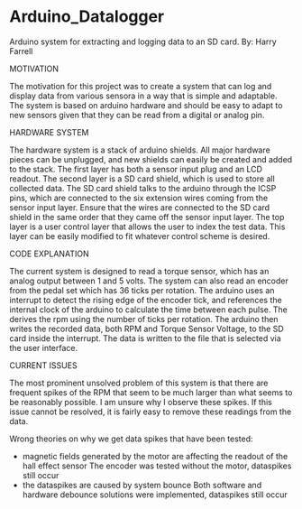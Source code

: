 # Arduino_Datalogger

Arduino system for extracting and logging data to an SD card.
By: Harry Farrell

MOTIVATION

The motivation for this project was to create a system that can log and display data from 
various sensora in a way that is simple and adaptable. The system is based on arduino hardware
and should be easy to adapt to new sensors given that they can be read from a digital or analog 
pin.

HARDWARE SYSTEM

The hardware system is a stack of arduino shields. All major hardware pieces can be unplugged, and
new shields can easily be created and added to the stack. The first layer has both a sensor input plug
and an LCD readout. The second layer is a SD card shield, which is used to store all collected data.
The SD card shield talks to the arduino through the ICSP pins, which are connected to the six extension
wires coming from the sensor input layer. Ensure that the wires are connected to the SD card shield in the
same order that they came off the sensor input layer. The top layer is a user control layer that allows the 
user to index the test data. This layer can be easily modified to fit whatever control scheme is desired. 

CODE EXPLANATION

The current system is designed to read a torque sensor, which has an analog output between 1 and 5 volts.
The system can also read an encoder from the pedal set which has 36 ticks per rotation. The arduino uses an 
interrupt to detect the rising edge of the encoder tick, and references the internal clock of the arduino to
calculate the time between each pulse. The derives the rpm using the number of ticks per rotation. The arduino
then writes the recorded data, both RPM and Torque Sensor Voltage, to the SD card inside the interrupt. The data
is written to the file that is selected via the user interface. 

CURRENT ISSUES

The most prominent unsolved problem of this system is that there are frequent spikes of the RPM that seem to be
much larger than what seems to be reasonably possible. I am unsure why I observe these spikes. If this issue cannot
be resolved, it is fairly easy to remove these readings from the data.

Wrong theories on why we get data spikes that have been tested:

- magnetic fields generated by the motor are affecting the readout of the hall effect sensor
      The encoder was tested without the motor, dataspikes still occur
- the dataspikes are caused by system bounce
      Both software and hardware debounce solutions were implemented, dataspikes still occur
